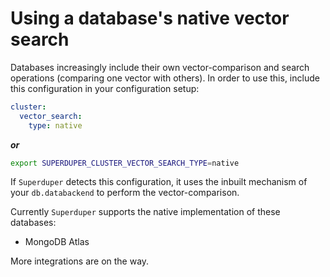 # Using a database's native vector search

Databases increasingly include their own vector-comparison and search operations 
(comparing one vector with others). In order to use this, include 
this configuration in your configuration setup:

```yaml
cluster:
  vector_search:
    type: native
```

***or***

```bash
export SUPERDUPER_CLUSTER_VECTOR_SEARCH_TYPE=native
```

If `Superduper` detects this configuration, it uses the inbuilt mechanism 
of your `db.databackend` to perform the vector-comparison.

Currently `Superduper` supports the native implementation of these databases:

- MongoDB Atlas

More integrations are on the way.